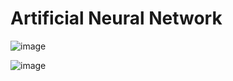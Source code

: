 
# Artificial Neural Network

![image](https://user-images.githubusercontent.com/72542171/178117882-658bbf39-d8d0-4c88-a591-ba5df7685fa3.png)

![image](https://user-images.githubusercontent.com/72542171/178117891-c766ed18-596c-4d73-9ac5-41a06786cd6b.png)

